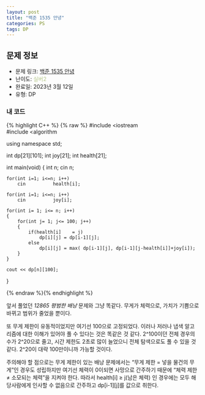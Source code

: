 ```yaml
---
layout: post
title: "백준 1535 안녕"
categories: PS
tags: DP
---
```


## 문제 정보
- 문제 링크: [백준 1535 안녕](https://www.acmicpc.net/problem/1535)
- 난이도: <span style="color:#B5C78A">실버2</span>
- 완료일: 2023년 3월 12일
- 유형: DP

### 내 코드

{% highlight C++ %} {% raw %}
#include <iostream	
#include <algorithm	

using namespace std;

int dp[21][101];
int joy[21];
int health[21];

int main(void)
{
	int n;
	cin 		 n;
	
	for(int i=1; i<=n; i++)
		cin 		 health[i];

	for(int i=1; i<=n; i++)
		cin 		 joy[i];
	
	for(int i= 1; i<= n; i++)
	{
		for(int j= 1; j<= 100; j++)
		{
			if(health[i] 	= j)
				dp[i][j] = dp[i-1][j];
			else
				dp[i][j] = max( dp[i-1][j], dp[i-1][j-health[i]]+joy[i]);
		}
	}
	
	cout << dp[n][100];
}

{% endraw %}{% endhighlight %}

앞서 풀었던 _12865 평범한 배낭_ 문제와 그냥 똑같다. 무게가 체력으로, 가치가 기쁨으로 바뀌고 범위가 줄었을 뿐이다.

또 무게 제한이 유동적이었지만 여기선 100으로 고정되었다. 이러나 저러나 냅색 알고리즘에 대한 이해가 있어야 풀 수 있다는 것은 똑같은 것 같다. 2^100이던 전체 경우의 수가 2^20으로 줄고, 시간 제한도 2초로 많이 늘었으니 전체 탐색으로도 풀 수 있을 것 같다. 2^20이 대략 100만이니까 가능할 것이다.

주의해야 할 점으로는 무게 제한이 있는 배낭 문제에서는 “무게 제한 = 넣을 물건의 무게”인 경우도 성립하지만 여기선 체력이 0이되면 사망으로 간주하기 때문에 “체력 제한 ≠ 소모되는 체력”을 지켜야 한다. 따라서 health[i] ≥ j(남은 체력) 인 경우에는 모두 해당사람에게 인사할 수 없음으로 간주하고 dp[i-1][j]를 값으로 취한다.
